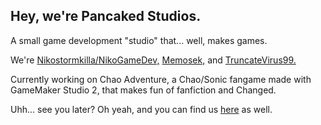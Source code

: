 ## Hey, we're Pancaked Studios.

A small game development "studio" that... well, makes games.

We're [Nikostormkilla/NikoGameDev,](https://github.com/Nikostormkilla) [Memosek,](https://github.com/Memosek) and [TruncateVirus99.](https://github.com/TruncateVirus99)

Currently working on Chao Adventure, a Chao/Sonic fangame made with GameMaker Studio 2, that makes fun of fanfiction and Changed.

Uhh... see you later? Oh yeah, and you can find us [here](https://pancakedstudios.wordpress.com) as well.
